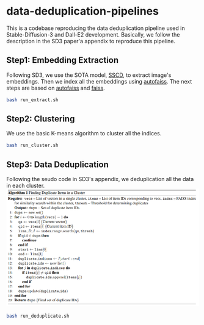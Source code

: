 # data-deduplication-pipelines
This is a codebase reproducing the data deduplication pipeline used in Stable-Diffusion-3 and Dall-E2 development. Basically, we follow the description in the SD3 paper'a appendix to reproduce this pipeline. 

## Step1: Embedding Extraction
Following SD3, we use the SOTA model, [SSCD](https://github.com/facebookresearch/sscd-copy-detection), to extract image's embeddings. Then we index all the embeddings using [autofaiss](https://github.com/criteo/autofaiss). The next steps are based on [autofaiss](https://github.com/criteo/autofaiss) and [faiss](https://github.com/facebookresearch/faiss).

```bash
bash run_extract.sh
```
## Step2: Clustering
We use the basic K-means algorithm to cluster all the indices.
```bash
bash run_cluster.sh
```
## Step3: Data Deduplication
Following the seudo code in SD3's appendix, we deduplication all the data in each cluster.
![seudo_code](./assets/seudo_code_from_sd3.jpg)
```bash
bash run_deduplicate.sh
```

